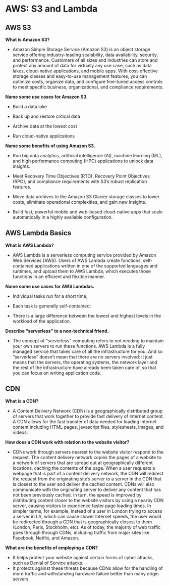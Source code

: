 # AWS: S3 and Lambda

## AWS S3

**What is Amazon S3?**

- Amazon Simple Storage Service (Amazon S3) is an object storage service offering industry-leading scalability, data availability, security, and performance. Customers of all sizes and industries can store and protect any amount of data for virtually any use case, such as data lakes, cloud-native applications, and mobile apps. With cost-effective storage classes and easy-to-use management features, you can optimize costs, organize data, and configure fine-tuned access controls to meet specific business, organizational, and compliance requirements.


**Name some use cases for Amazon S3.**

- Build a data lake

- Back up and restore critical data

- Archive data at the lowest cost

- Run cloud-native applications


**Name some benefits of using Amazon S3.**

- Run big data analytics, artificial intelligence (AI), machine learning (ML), and high performance computing (HPC) applications to unlock data insights.

- Meet Recovery Time Objectives (RTO), Recovery Point Objectives (RPO), and compliance requirements with S3’s robust replication features.

- Move data archives to the Amazon S3 Glacier storage classes to lower costs, eliminate operational complexities, and gain new insights.

- Build fast, powerful mobile and web-based cloud-native apps that scale automatically in a highly available configuration.


## AWS Lambda Basics

**What is AWS Lambda?**

- AWS Lambda is a serverless computing service provided by Amazon Web Services (AWS). Users of AWS Lambda create functions, self-contained applications written in one of the supported languages and runtimes, and upload them to AWS Lambda, which executes those functions in an efficient and flexible manner.

**Name some use cases for AWS Lambdas.**

- Individual tasks run for a short time;

- Each task is generally self-contained;

- There is a large difference between the lowest and highest levels in the workload of the application.

**Describe “serverless” to a non-technical friend.**

- The concept of “serverless” computing refers to not needing to maintain your own servers to run these functions. AWS Lambda is a fully managed service that takes care of all the infrastructure for you. And so “serverless” doesn’t mean that there are no servers involved: it just means that the servers, the operating systems, the network layer and the rest of the infrastructure have already been taken care of, so that you can focus on writing application code.

## CDN

**What is a CDN?**

- A Content Delivery Network (CDN) is a geographically distributed group of servers that work together to provide fast delivery of Internet content. A CDN allows for the fast transfer of data needed for loading Internet content including HTML pages, javascript files, stylesheets, images, and videos.

**How does a CDN work with relation to the website visitor?**

- CDNs work through servers nearest to the website visitor respond to the request. The content delivery network copies the pages of a website to a network of servers that are spread out at geographically different locations, caching the contents of the page. When a user requests a webpage that is part of a content delivery network, the CDN will redirect the request from the originating site’s server to a server in the CDN that is closest to the user and deliver the cached content. CDNs will also communicate with the originating server to deliver any content that has not been previously cached. In turn, the speed is improved by distributing content closer to the website visitors by using a nearby CDN server, causing visitors to experience faster page loading times. In simpler terms, for example, instead of a user in London trying to access a server in LA, which can cause slower Internet speeds, the user would be redirected through a CDN that is geographically closest to them (London, Paris, Stockholm, etc). As of today, the majority of web traffic goes through through CDNs, including traffic from major sites like Facebook, Netflix, and Amazon.

**What are the benefits of employing a CDN?**

- It helps protect your website against certain forms of cyber attacks, such as Denial of Service attacks.
- It protects against these threats because CDNs allow for the handling of more traffic and withstanding hardware failure better than many origin servers. 